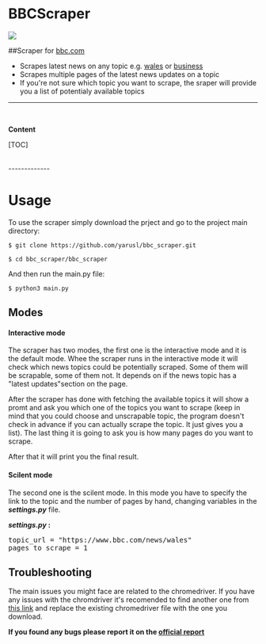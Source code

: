 # BBCScraper

![](https://github.com/yarusl/bbc_scraper/img/logo.png)

##Scraper for [bbc.com](https://bbc.com/news/)

- Scrapes latest news on any topic e.g.  [wales](https://www.bbc.com/news/wales) or [business](https://www.bbc.com/news/business)
- Scrapes multiple pages of the latest news updates on a topic
- If you're not sure which topic you want to scrape, the sraper will provide you a list of potentialy available topics
-------------
<br>

**Content**

[TOC]

<br>
-------------

# Usage
To use the scraper simply download the prject and go to the project main directory:

`$ git clone https://github.com/yarusl/bbc_scraper.git`

`$ cd bbc_scraper/bbc_scraper`

And then run the main.py file:

`$ python3 main.py`

## Modes
#### Interactive mode
The scraper has two modes, the first one is the interactive mode and it is the default mode. Whee the scraper runs in the interactive mode it will check which news topics could be potentially scraped. Some of them will be scrapable, some of them not. It depends on if the news topic has a "latest updates"section on the page.  

After the scraper has done with fetching the available topics it will show a promt and ask you which one of the topics you want to scrape (keep in mind that you could choose and unscrapable topic, the program doesn't check in advance if you can actually scrape the topic. It just gives you a list). 
The last thing it is going to ask you is how many pages do you want to scrape.  

After that it will print you the final result. 
<br>

#### Scilent mode
The second one is the scilent mode. In this mode you have to specify the link to the topic  and the number of pages by hand, changing variables in the <b>_settings.py_</b> file.

<b>_settings.py_ :</b>
<pre>topic_url = "https://www.bbc.com/news/wales"
pages_to_scrape = 1
</pre>

## Troubleshooting

The main issues you might face are related to the chromedriver. If you have any issues with the chromdriver it's recomended to find another one from [this link](https://chromedriver.chromium.org/downloads) and replace the existing chromedriver file with the one you download. 

<b>If you found any bugs please report it on the [official report](https://github.com/yarusl/bbc_scraper.git) </b>
